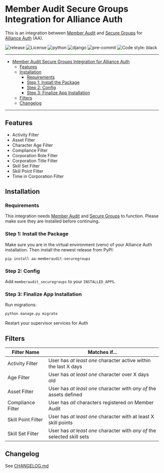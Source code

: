 # Member Audit Secure Groups Integration for Alliance Auth<a name="member-audit-secure-groups-integration-for-alliance-auth"></a>

This is an integration between [Member Audit](https://gitlab.com/ErikKalkoken/aa-memberaudit) and [Secure Groups](https://github.com/pvyParts/allianceauth-secure-groups) for [Alliance Auth](https://gitlab.com/allianceauth/allianceauth) (AA).

![release](https://img.shields.io/pypi/v/aa-memberaudit-securegroups?label=release)
![License](https://img.shields.io/badge/license-GPL-green)
![python](https://img.shields.io/pypi/pyversions/aa-memberaudit-securegroups)
![django](https://img.shields.io/pypi/djversions/aa-memberaudit-securegroups?label=django)
![pre-commit](https://img.shields.io/badge/pre--commit-enabled-brightgreen?logo=pre-commit&logoColor=white)
![Code style: black](https://img.shields.io/badge/code%20style-black-000000.svg)

______________________________________________________________________

<!-- mdformat-toc start --slug=gitlab --maxlevel=6 --minlevel=1 -->

- [Member Audit Secure Groups Integration for Alliance Auth](#member-audit-secure-groups-integration-for-alliance-auth)
  - [Features](#features)
  - [Installation](#installation)
    - [Requirements](#requirements)
    - [Step 1: Install the Package](#step-1-install-the-package)
    - [Step 2: Config](#step-2-config)
    - [Step 3: Finalize App Installation](#step-3-finalize-app-installation)
  - [Filters](#filters)
  - [Changelog](#changelog)

<!-- mdformat-toc end -->

______________________________________________________________________

## Features<a name="features"></a>

- Activity Filter
- Asset Filter
- Character Age Filter
- Compliance Filter
- Corporation Role Filter
- Corporation Title Filter
- Skill Set Filter
- Skill Point Filter
- Time in Corporation Filter

## Installation<a name="installation"></a>

### Requirements<a name="requirements"></a>

This integration needs [Member Audit](https://gitlab.com/ErikKalkoken/aa-memberaudit) and [Secure Groups](https://github.com/pvyParts/allianceauth-secure-groups) to function. Please make sure they are installed before continuing.

### Step 1: Install the Package<a name="step-1-install-the-package"></a>

Make sure you are in the virtual environment (venv) of your Alliance Auth installation. Then install the newest release from PyPI:

`pip install aa-memberaudit-securegroups`

### Step 2: Config<a name="step-2-config"></a>

Add `memberaudit_securegroups` to your `INSTALLED_APPS`.

### Step 3: Finalize App Installation<a name="step-3-finalize-app-installation"></a>

Run migrations:

```bash
python manage.py migrate
```

Restart your supervisor services for Auth

## Filters<a name="filters"></a>

| Filter Name        | Matches if...                                                           |
|--------------------|-------------------------------------------------------------------------|
| Activity Filter    | User has *at least one* character active within the last X days         |
| Age Filter         | User has *at least one* character over X days old                       |
| Asset Filter       | User has *at least one* character with *any of* the assets defined      |
| Compliance Filter  | User has *all* characters registered on Member Audit                    |
| Skill Point Filter | User has *at least one* character with at least X skill points          |
| Skill Set Filter   | User has *at least one* character with *any of* the selected skill sets |

## Changelog<a name="changelog"></a>

See [CHANGELOG.md](https://gitlab.com/eclipse-expeditions/aa-memberaudit-securegroups/-/blob/master/CHANGELOG.md)
